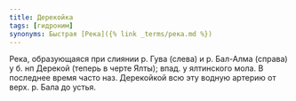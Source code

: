 ```yaml
---
title: Дерекойка
tags: [гидроним]
synonyms: Быстрая [Река]({% link _terms/река.md %})
---
```


Река, образующаяся при слиянии р. Гува (слева) и р. Бал-Алма (справа) у б. нп
Дерекой (теперь в черте Ялты); впад. у ялтинского мола. В последнее время часто
наз. Дерекойкой всю эту водную артерию от верх. р. Бала до устья.
